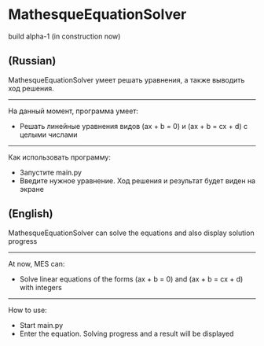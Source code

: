 # MathesqueEquationSolver
build alpha-1 (in construction now)


**(Russian)**
------------------------

MathesqueEquationSolver умеет решать уравнения, а также выводить ход решения.
***
На данный момент, программа умеет:
* Решать линейные уравнения видов (ax + b = 0) и (ax + b = cx + d) с целыми числами 
***
Как использовать программу:
* Запустите main.py
* Введите нужное уравнение. Ход решения и результат будет виден на экране


**(English)**
----------------------------

MathesqueEquationSolver can solve the equations and also display solution progress 
***
At now, MES can:
* Solve linear equations of the forms (ax + b = 0) and (ax + b = cx + d) with integers 
***
How to use:
* Start main.py
* Enter the equation. Solving progress and a result will be displayed

